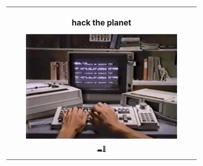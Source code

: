 <hr>
<h2 align='center'>hack the planet</h2>
<p align='center'>
  <img src= "/assets/quality-code.gif">
</p>
<p align='center'>
  <a href=https://github.com/DOSputin>🕳🐇</a>
</p>
<hr>

